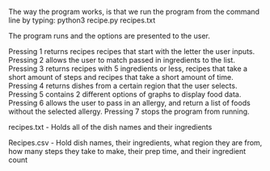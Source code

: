The way the program works, is that we run the program from the command line by
typing: python3 recipe.py recipes.txt

The program runs and the options are presented to the user.

Pressing 1 returns recipes recipes that start with the letter the user inputs.
Pressing 2 allows the user to match passed in ingredients to the list.
Pressing 3 returns recipes with 5 ingredients or less, recipes that take a
short amount of steps and recipes that take a short amount of time.
Pressing 4 returns dishes from a certain region that the user selects.
Pressing 5 contains 2 different options of graphs to display food data.
Pressing 6 allows the user to pass in an allergy, and return a list of 
foods without the selected allergy.
Pressing 7 stops the program from running.

recipes.txt - Holds all of the dish names and their ingredients

Recipes.csv - Hold dish names, their ingredients, what region they are from, 
how many steps they take to make, their prep time, and their ingredient count